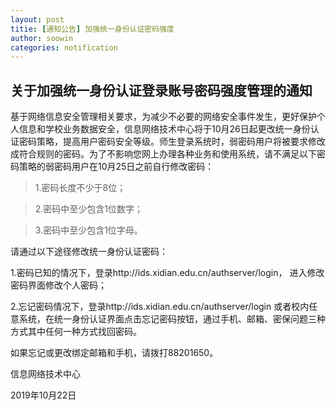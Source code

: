 ```yaml
---
layout: post
titie: [通知公告] 加强统一身份认证密码强度
author: soowin
categories: notification
---
```



## 关于加强统一身份认证登录账号密码强度管理的通知

基于网络信息安全管理相关要求，为减少不必要的网络安全事件发生，更好保护个人信息和学校业务数据安全，信息网络技术中心将于10月26日起更改统一身份认证密码策略，提高用户密码安全等级。师生登录系统时，弱密码用户将被要求修改成符合规则的密码。为了不影响您网上办理各种业务和使用系统，请不满足以下密码策略的弱密码用户在10月25日之前自行修改密码：



>1.密码长度不少于8位；

>2.密码中至少包含1位数字；

>3.密码中至少包含1位字母。



请通过以下途径修改统一身份认证密码：

1.密码已知的情况下，登录http://ids.xidian.edu.cn/authserver/login， 进入修改密码界面修改个人密码；

2.忘记密码情况下，登录http://ids.xidian.edu.cn/authserver/login 或者校内任意系统，在统一身份认证界面点击忘记密码按钮，通过手机、邮箱、密保问题三种方式其中任何一种方式找回密码。

如果忘记或更改绑定邮箱和手机，请拨打88201650。





信息网络技术中心

2019年10月22日


